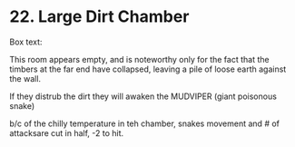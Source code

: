 # 22. Large Dirt Chamber

Box text:

This room appears empty, and is noteworthy only for the fact that the timbers
at the far end have collapsed, leaving a pile of loose earth against the wall.

If they distrub the dirt they will awaken the MUDVIPER (giant poisonous snake)

b/c of the chilly temperature in teh chamber, snakes movement and # of attacksare
cut in half, -2 to hit.

